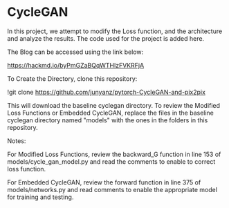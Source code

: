 # CycleGAN
In this project, we attempt to modify the Loss function, and the architecture and analyze the results.
The code used for the project is added here.

The Blog can be accessed using the link below:

https://hackmd.io/byPmGZaBQqWTHlzFVKRFjA

To Create the Directory, clone this repository:

!git clone https://github.com/junyanz/pytorch-CycleGAN-and-pix2pix

This will download the baseline cyclegan directory.
To review the Modified Loss Functions or Embedded CycleGAN, replace the files in the baseline cyclegan directory named "models" with the ones in the folders in this repository.

Notes:

For Modified Loss Functions, review the backward_G function in line 153 of models/cycle_gan_model.py and read the comments to enable to correct loss function.

For Embedded CycleGAN, review the forward function in line 375 of models/networks.py and read comments to enable the appropriate model for training and testing.

